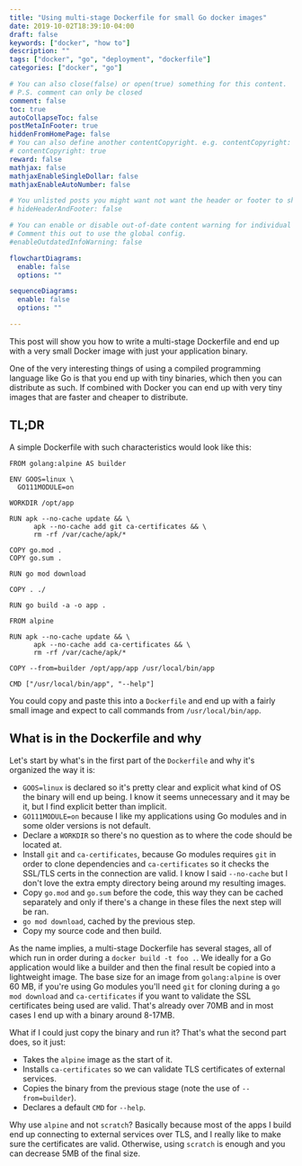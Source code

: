 ```yaml
---
title: "Using multi-stage Dockerfile for small Go docker images"
date: 2019-10-02T18:39:10-04:00
draft: false
keywords: ["docker", "how to"]
description: ""
tags: ["docker", "go", "deployment", "dockerfile"]
categories: ["docker", "go"]

# You can also close(false) or open(true) something for this content.
# P.S. comment can only be closed
comment: false
toc: true
autoCollapseToc: false
postMetaInFooter: true
hiddenFromHomePage: false
# You can also define another contentCopyright. e.g. contentCopyright: "This is another copyright."
# contentCopyright: true
reward: false
mathjax: false
mathjaxEnableSingleDollar: false
mathjaxEnableAutoNumber: false

# You unlisted posts you might want not want the header or footer to show
# hideHeaderAndFooter: false

# You can enable or disable out-of-date content warning for individual post.
# Comment this out to use the global config.
#enableOutdatedInfoWarning: false

flowchartDiagrams:
  enable: false
  options: ""

sequenceDiagrams: 
  enable: false
  options: ""

---
```


This post will show you how to write a multi-stage Dockerfile and end up with a
very small Docker image with just your application binary.

One of the very interesting things of using a compiled programming language like
Go is that you end up with tiny binaries, which then you can distribute as such.
If combined with Docker you can end up with very tiny images that are faster and
cheaper to distribute.

## TL;DR

A simple Dockerfile with such characteristics would look like this:

    FROM golang:alpine AS builder

    ENV GOOS=linux \
      GO111MODULE=on

    WORKDIR /opt/app

    RUN apk --no-cache update && \
          apk --no-cache add git ca-certificates && \
          rm -rf /var/cache/apk/*

    COPY go.mod .
    COPY go.sum .

    RUN go mod download

    COPY . ./

    RUN go build -a -o app .

    FROM alpine

    RUN apk --no-cache update && \
          apk --no-cache add ca-certificates && \
          rm -rf /var/cache/apk/*

    COPY --from=builder /opt/app/app /usr/local/bin/app

    CMD ["/usr/local/bin/app", "--help"]

You could copy and paste this into a `Dockerfile` and end up with a fairly small
image and expect to call commands from `/usr/local/bin/app`.

## What is in the Dockerfile and why

Let's start by what's in the first part of the `Dockerfile` and why it's
organized the way it is:

- `GOOS=linux` is declared so it's pretty clear and explicit what kind of OS the
  binary will end up being. I know it seems unnecessary and it may be it, but
  I find explicit better than implicit.
- `GO111MODULE=on` because I like my applications using Go modules and in some
  older versions is not default.
- Declare a `WORKDIR` so there's no question as to where the code should be
  located at.
- Install `git` and `ca-certificates`, because Go modules requires `git` in
  order to clone dependencies and `ca-certificates` so it checks the SSL/TLS
  certs in the connection are valid. I know I said `--no-cache` but I don't love
  the extra empty directory being around my resulting images.
- Copy `go.mod` and `go.sum` before the code, this way they can be cached
  separately and only if there's a change in these files the next step will be
  ran.
- `go mod download`, cached by the previous step.
- Copy my source code and then build.

As the name implies, a multi-stage Dockerfile has several stages, all of which
run in order during a `docker build -t foo .`. We ideally for a Go application
would like a builder and then the final result be copied into a lightweight
image. The base size for an image from `golang:alpine` is over 60 MB, if you're
using Go modules you'll need `git` for cloning during a `go mod download` and
`ca-certificates` if you want to validate the SSL certificates being used are
valid. That's already over 70MB and in most cases I end up with a binary around
8-17MB.

What if I could just copy the binary and run it? That's what the second part
does, so it just:

- Takes the `alpine` image as the start of it.
- Installs `ca-certificates` so we can validate TLS certificates of external
  services.
- Copies the binary from the previous stage (note the use of `--from=builder`).
- Declares a default `CMD` for `--help`.

Why use `alpine` and not `scratch`? Basically because most of the apps I build
end up connecting to external services over TLS, and I really like to make sure
the certificates are valid. Otherwise, using `scratch` is enough and you can
decrease 5MB of the final size.
